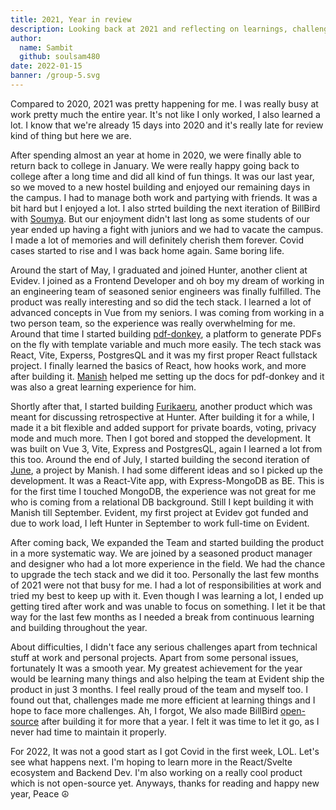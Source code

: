 ```yaml
---
title: 2021, Year in review
description: Looking back at 2021 and reflecting on learnings, challenges, achievements.
author:
  name: Sambit
  github: soulsam480
date: 2022-01-15
banner: /group-5.svg
---
```

Compared to 2020, 2021 was pretty happening for me. I was really busy at work pretty much the entire year. It's not like I only worked, I also learned a lot. I know that we're already 15 days into 2020 and it's really late for review kind of thing but here we are. 

After spending almost an year at home in 2020, we were finally able to return back to college in January. We were really happy going back to college after a long time and did all kind of fun things. It was our last year, so we moved to a new hostel building and enjoyed our remaining days in the campus. I had to manage both work and partying with friends. It was a bit hard but I enjoyed a lot. I also strted building the next iteration of BillBird with [Soumya](https://github.com/SoumyaRanjanNaik). But our enjoyment didn't last long as some students of our year ended up having a fight with juniors and we had to vacate the campus. I made a lot of memories and will definitely cherish them forever. Covid cases started to rise and I was back home again. Same boring life.

Around the start of May, I graduated and joined Hunter, another client at Evidev. I joined as a Frontend Developer and oh boy my dream of working in an engineering team of seasoned senior engineers was finally fulfilled. The product was really  interesting and so did the tech stack. I learned a lot of advanced concepts in Vue from my seniors. I was coming from working in a two person team, so the experience was really overwhelming for me. Around that time I started building [pdf-donkey](http://donkey.sambitsahoo.com/), a platform to generate PDFs on the fly with template variable and much more easily. The tech stack was React, Vite, Experss, PostgresQL and it was my first proper React fullstack project. I finally learned the basics of React, how hooks work, and more after building it. [Manish](https://github.com/t-rex777) helped me setting up the docs for pdf-donkey and it was also a great learning experience for him.

Shortly after that, I started building [Furikaeru](https://furikaeru.sambitsahoo.com/), another product which was meant for discussing retrospective at Hunter. After building it for a while, I made it a bit flexible and added support for private boards, voting, privacy mode and much more. Then I got bored and stopped the development. It was built on Vue 3, Vite, Express and PostgresQL, again I learned a lot from this too. Around the end of July, I started building the second iteration of [June](https://github.com/t-rex777/june/), a project by Manish. I had some different ideas and so I picked up the development. It was a React-Vite app, with Express-MongoDB as BE. This is for the first time I touched MongoDB, the experience was not great for me who is coming from a relational DB background. Still I kept building it with Manish till September. Evident, my first project at Evidev got funded and due to work load, I left Hunter in September to work full-time on Evident.

After coming back, We expanded the Team and started building the product in a more systematic way. We are joined by a seasoned product manager and designer who had a lot more experience in the field. We had the chance to upgrade the tech stack and we did it too. Personally the last few months of 2021 were not that busy for me. I had a lot of responsibilities at work and tried my best to keep up with it. Even though I was learning a lot, I ended up getting tired after work and was unable to focus on something. I let it be that way for the last few months as I needed a break from continuous learning and building throughout the year. 

About difficulties, I didn't face any serious challenges apart from technical stuff at work and personal projects. Apart from some personal issues, fortunately It was a smooth year. My greatest achievement for the year would be learning many things and also helping the team at Evident ship the product in just 3 months. I feel really proud of the team and myself too. I found out that, challenges made me more efficient at learning things and I hope to face more challenges. Ah, I forgot, We also made BillBird [open-source](https://github.com/billbird-dev/platform) after building it for more that a year. I felt it was time to let it go, as I never had time to maintain it properly.

For 2022, It was not a good start as I got Covid in the first week, LOL. Let's see what happens next. I'm hoping to learn more in the React/Svelte ecosystem and Backend Dev. I'm also working on a really cool product which is not open-source yet. Anyways, thanks for reading and happy new year, Peace ☮️
